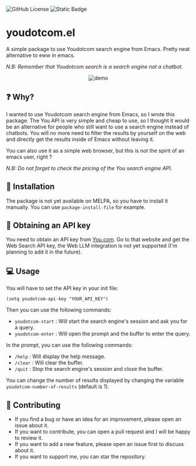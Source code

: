 ![GitHub License](https://img.shields.io/github/license/SamuelVanie/youdotcom.el)
![Static Badge](https://img.shields.io/badge/Emacs%20-%2029.1%20-%20orange)

# youdotcom.el

A simple package to use Youdotcom search engine from Emacs.
Pretty neat alternative to eww in emacs.

*N.B: Remember that Youdotcom search is a search engine not a chatbot.*

<p align="center">
  <img alt="demo" src="./demo_2.gif">
</p>


## ❓ Why?

I wanted to use Youdotcom search engine from Emacs, so I wrote this package.
The You API is very simple and cheap to use, so I thought it would be an alternative for people who still want to use a search engine instead of chatbots.
You will no more need to filter the results by yourself on the web and directly get the results inside of Emacs without leaving it.

You can also use it as a simple web browser, but this is not the spirit of an emacs user, right ?

*N.B: Do not forget to check the pricing of the You search engine API.*

## 💾 Installation

The package is not yet available on MELPA, so you have to install it manually.
You can use `package-install-file` for example.


## 🔑 Obtaining an API key

You need to obtain an API key from [You.com](https://api.you.com/).
Go to that website and get the Web Search API key, the Web LLM integration is not yet supported (I'm planning to add it in the future).


## 💻 Usage

You will have to set the API key in your init file:

```elisp
(setq youdotcom-api-key "YOUR_API_KEY")
```

Then you can use the following commands:

- `youdotcom-start` : Will start the search engine's session and ask you for a query.
- `youdotcom-enter` : Will open the prompt and the buffer to enter the query.

In the prompt, you can use the following commands:

- `/help` : Will display the help message.
- `/clear` : Will clear the buffer.
- `/quit` : Stop the search engine's session and close the buffer.

You can change the number of results displayed by changing the variable `youdotcom-number-of-results` (default is 1).

## 👊 Contributing

- If you find a bug or have an idea for an improvement, please open an issue about it.
- If you want to contribute, you can open a pull request and I will be happy to review it.
- If you want to add a new feature, please open an issue first to discuss about it.
- If you want to support me, you can star the repository.

